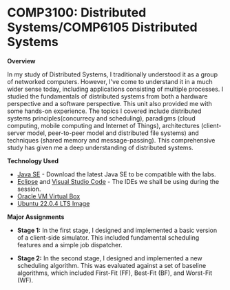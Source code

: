 # COMP3100: Distributed Systems/COMP6105 Distributed Systems

**Overview**

In my study of Distributed Systems, I traditionally understood it as a group of networked computers. However, I've come to understand it in a much wider sense today, including applications consisting of multiple processes. I studied the fundamentals of distributed systems from both a hardware perspective and a software perspective. This unit also provided me with some hands-on experience. The topics I covered include distributed systems principles(concurrecy and scheduling), paradigms (cloud computing, mobile computing and Internet of Things), architectures (client-server model, peer-to-peer model and distributed file systems) and techniques (shared memory and message-passing). This comprehensive study has given me a deep understanding of distributed systems.

**Technology Used**

- [Java SE](https://www.oracle.com/java/technologies/downloads/) - Download the latest Java SE to be compatible with the labs.
- [Eclipse](https://www.eclipse.org/downloads/) and [Visual Studio Code](https://code.visualstudio.com/download) - The IDEs we shall be using during the session.
- [Oracle VM Virtual Box](https://www.virtualbox.org/wiki/Downloads)
- [Ubuntu 22.0.4 LTS Image](https://www.releases.ubuntu.com/22.04/)

**Major Assignments**

- **Stage 1:** In the first stage, I designed and implemented a basic version of a client-side simulator. This included fundamental scheduling features and a simple job dispatcher.

- **Stage 2:** In the second stage, I designed and implemented a new scheduling algorithm. This was evaluated against a set of baseline algorithms, which included First-Fit (FF), Best-Fit (BF), and Worst-Fit (WF).
